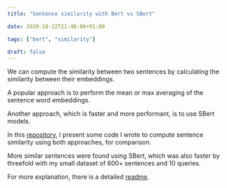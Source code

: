 ```yaml
---
title: "Sentence similarity with Bert vs SBert"

date: 2020-10-22T21:48:00+01:00

tags: ["bert", "similarity"]

draft: false
---
```


We can compute the similarity between two sentences by calculating the similarity between their embeddings. 

A popular approach is to perform the mean or max averaging of the sentence word embeddings. 

Another approach, which is faster and more performant, is to use SBert models. <!--more-->

In this [repository](https://github.com/nadjet/sentence_similarity), I present some code I wrote to compute sentence similarity using both approaches, for comparison.

More similar sentences were found using SBert, which was also faster by threefold with my small dataset of 600+ sentences and 10 queries.

For more explanation, there is a detailed [readme](https://github.com/nadjet/sentence_similarity/blob/master/README.md).


